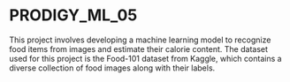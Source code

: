 # PRODIGY_ML_05
This project involves developing a machine learning model to recognize food items from images and estimate their calorie content. The dataset used for this project is the Food-101 dataset from Kaggle, which contains a diverse collection of food images along with their labels. 
